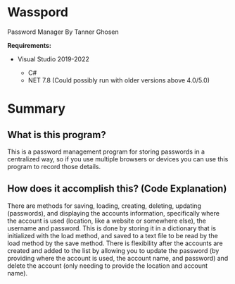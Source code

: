 # Wasspord
Password Manager
By Tanner Ghosen

<b>Requirements:</b>
<ul>
<li>Visual Studio 2019-2022</li>
<ul>
  <li>C#</li>
  <li>NET 7.8 (Could possibly run with older versions above 4.0/5.0)</li>
</ul>
</ul>

# Summary
## What is this program?
This is a password management program for storing passwords in a centralized way,
so if you use multiple browsers or devices you can use this program to record those details.

## How does it accomplish this? (Code Explanation)
There are methods for saving, loading, creating, deleting, updating (passwords), and displaying the accounts information, specifically where the account is used (location, like a website or somewhere else), the username and password. This is done by storing it in a dictionary that is initialized with the load method, and saved to a text file to be read by the load method by the save method. There is flexibility after the accounts are created and added to the list by allowing you to update the password (by providing where the account is used, the account name, and password) and delete the account (only needing to provide the location and account name).
